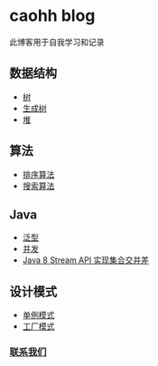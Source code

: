 # caohh blog
此博客用于自我学习和记录

## 数据结构
* [树](/blog/datastruct/tree/)
* [生成树](/blog/datastruct/spanningtree/)
* [堆](/blog/datastruct/heap/)

## 算法
* [排序算法](/blog/algorithm/sort/)
* [搜索算法](/blog/algorithm/search/)

## Java

* [泛型](/blog/java/generics/)
* [并发](/blog/java/concurrency/)
* [Java 8 Stream API 实现集合交并差](/blog/java/stream/intersection-union-subtraction/)

## 设计模式
* [单例模式](/blog/java/design-pattern/singleton/)
* [工厂模式](/blog/java/design-pattern/factory/)
</details>

### [联系我们](/blog/contact/)